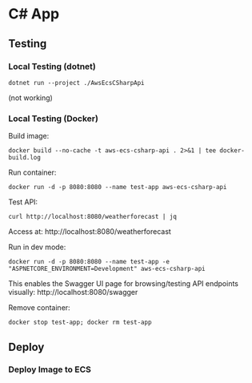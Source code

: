 # C# App



## Testing

### Local Testing (dotnet)

```SH
dotnet run --project ./AwsEcsCSharpApi
```
(not working)

### Local Testing (Docker)

Build image:

```SH
docker build --no-cache -t aws-ecs-csharp-api . 2>&1 | tee docker-build.log
```

Run container:
```SH
docker run -d -p 8080:8080 --name test-app aws-ecs-csharp-api
```

Test API:
```SH
curl http://localhost:8080/weatherforecast | jq
```

Access at: http://localhost:8080/weatherforecast

Run in dev mode:

```SH
docker run -d -p 8080:8080 --name test-app -e "ASPNETCORE_ENVIRONMENT=Development" aws-ecs-csharp-api
```

This enables the Swagger UI page for browsing/testing API endpoints visually: http://localhost:8080/swagger

Remove container:
```SH
docker stop test-app; docker rm test-app
```

## Deploy

### Deploy Image to ECS


